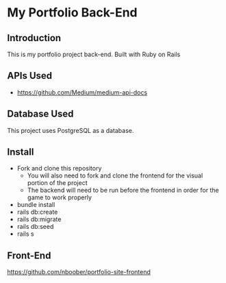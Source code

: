 # My Portfolio Back-End

## Introduction
This is my portfolio project back-end. Built with Ruby on Rails

## APIs Used
- https://github.com/Medium/medium-api-docs

## Database Used
This project uses PostgreSQL as a database.

## Install 
 - Fork and clone this repository
    - You will also need to fork and clone the frontend for the visual portion of the project
    - The backend will need to be run before the frontend in order for the game to work properly
 - bundle install
 - rails db:create
 - rails db:migrate
 - rails db:seed
 - rails s

 ## Front-End

 https://github.com/nboober/portfolio-site-frontend